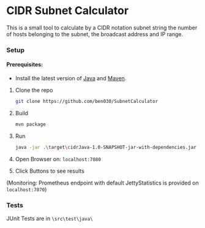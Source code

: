 # CIDR Subnet Calculator

This is a small tool to calculate by a CIDR notation subnet string the number of hosts belonging to the subnet, the broadcast address and IP range.



### Setup
#### Prerequisites:
* Install the latest version of [Java](https://java.com) and [Maven](https://maven.apache.org/download.html).

1. Clone the repo


   ```sh
   git clone https://github.com/ben030/SubnetCalculator
   ```
2. Build
   ```sh
   mvn package
   ```
3. Run
   ```sh
   java -jar .\target\cidrJava-1.0-SNAPSHOT-jar-with-dependencies.jar
   ```
3. Open Browser on: `localhost:7080`
4. Click Buttons to see results

(Monitoring: Prometheus endpoint with default JettyStatistics is provided on `localhost:7070`)
### Tests
JUnit Tests are in `\src\test\java\`
